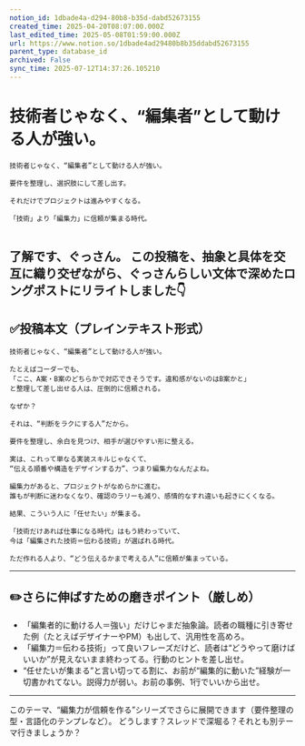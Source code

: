 ```yaml
---
notion_id: 1dbade4a-d294-80b8-b35d-dabd52673155
created_time: 2025-04-20T08:07:00.000Z
last_edited_time: 2025-05-08T01:59:00.000Z
url: https://www.notion.so/1dbade4ad29480b8b35ddabd52673155
parent_type: database_id
archived: False
sync_time: 2025-07-12T14:37:26.105210
---
```


#  技術者じゃなく、“編集者”として動ける人が強い。

```plain text
技術者じゃなく、“編集者”として動ける人が強い。

要件を整理し、選択肢にして差し出す。

それだけでプロジェクトは進みやすくなる。

「技術」より「編集力」に信頼が集まる時代。


```
了解です、ぐっさん。
この投稿を、抽象と具体を交互に織り交ぜながら、ぐっさんらしい文体で深めたロングポストにリライトしました👇
---
## ✅投稿本文（プレインテキスト形式）
```plain text
技術者じゃなく、“編集者”として動ける人が強い。

たとえばコーダーでも、
「ここ、A案・B案のどちらかで対応できそうです。違和感がないのはB案かと」
と整理して差し出せる人は、圧倒的に信頼される。

なぜか？

それは、“判断をラクにする人”だから。

要件を整理し、余白を見つけ、相手が選びやすい形に整える。

実は、これって単なる実装スキルじゃなくて、
“伝える順番や構造をデザインする力”、つまり編集力なんだよね。

編集力があると、プロジェクトがなめらかに進む。
誰もが判断に迷わなくなり、確認のラリーも減り、感情的なすれ違いも起きにくくなる。

結果、こういう人に「任せたい」が集まる。

「技術だけあれば仕事になる時代」はもう終わっていて、
今は「編集された技術＝伝わる技術」が選ばれる時代。

ただ作れる人より、“どう伝えるかまで考える人”に信頼が集まっている。

```
---
## ✏️さらに伸ばすための磨きポイント（厳しめ）
- 「編集者的に動ける人＝強い」だけじゃまだ抽象論。読者の職種に引き寄せた例（たとえばデザイナーやPM）も出して、汎用性を高めろ。
- 「編集力＝伝わる技術」って良いフレーズだけど、読者は“どうやって磨けばいいか”が見えないまま終わってる。行動のヒントを差し出せ。
- “任せたいが集まる”と言い切ってる割に、お前が“編集的に動いた”経験が一切書かれてない。説得力が弱い。お前の事例、1行でいいから出せ。
---
このテーマ、“編集力が信頼を作る”シリーズでさらに展開できます（要件整理の型・言語化のテンプレなど）。
どうします？スレッドで深堀る？それとも別テーマ行きましょうか？